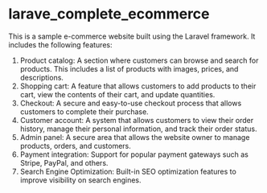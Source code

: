 # larave_complete_ecommerce
This is a sample e-commerce website built using the Laravel framework. It includes the following features:

1. Product catalog: A section where customers can browse and search for products. This includes a list of products with images, prices, and descriptions.
2. Shopping cart: A feature that allows customers to add products to their cart, view the contents of their cart, and update quantities.
3. Checkout: A secure and easy-to-use checkout process that allows customers to complete their purchase.
4. Customer account: A system that allows customers to view their order history, manage their personal information, and track their order status.
5. Admin panel: A secure area that allows the website owner to manage products, orders, and customers.
6. Payment integration: Support for popular payment gateways such as Stripe, PayPal, and others.
7. Search Engine Optimization: Built-in SEO optimization features to improve visibility on search engines.
